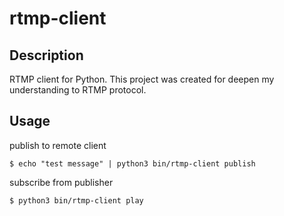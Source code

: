 rtmp-client
==

## Description
RTMP client for Python. This project was created for deepen my understanding to RTMP protocol.

## Usage
publish to remote client
```
$ echo "test message" | python3 bin/rtmp-client publish 
```

subscribe from publisher
```
$ python3 bin/rtmp-client play
```